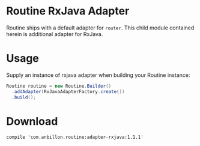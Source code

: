 
Routine RxJava Adapter
==================

Routine ships with a default adapter for `router`. This child module contained herein is additional adapter for RxJava.


Usage
====
Supply an instance of rxjava adapter when building your Routine instance:
```java
Routine routine = new Routine.Builder()
  .addAdapter(RxJavaAdapterFactory.create())
  .build();
```


Download
=======
	compile 'com.anbillon.routine:adapter-rxjava:1.1.1'